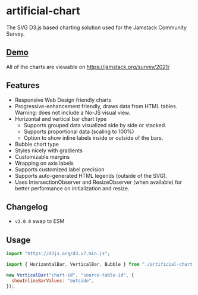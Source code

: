 # artificial-chart

The SVG D3.js based charting solution used for the Jamstack Community Survey.

## [Demo](https://zachleat.github.io/artificial-chart/demo.html)

All of the charts are viewable on https://jamstack.org/survey/2021/

## Features

* Responsive Web Design friendly charts
* Progressive-enhancement friendly, draws data from HTML tables. Warning: does not include a No-JS visual view.
* Horizontal and vertical bar chart type
  * Supports grouped data visualized side by side or stacked.
  * Supports proportional data (scaling to 100%)
  * Option to show inline labels inside or outside of the bars.
* Bubble chart type
* Styles nicely with gradients
* Customizable margins
* Wrapping on axis labels
* Supports customized label precision
* Supports auto-generated HTML legends (outside of the SVG).
* Uses IntersectionObserver and ResizeObserver (when available) for better performance on initialization and resize.

## Changelog

* `v2.0.0` swap to ESM

## Usage

```js
import "https://d3js.org/d3.v7.min.js";

import { HorizontalBar, VerticalBar, Bubble } from "./artificial-chart.js";

new VerticalBar("chart-id", "source-table-id", {
  showInlineBarValues: "outside",
});
```